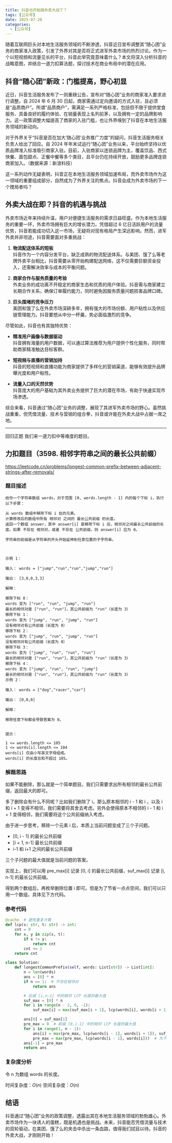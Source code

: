 ```yaml
---
title: 抖音也开始搞外卖大战了？
tags: [公众号]
date: 2025-07-20
categories:
  - [公众号]
---
```


随着互联网巨头对本地生活服务领域的不断渗透，抖音近日宣布调整其“随心团”业务的商家准入政策，引发了外界对其是否将正式进军外卖市场的热烈讨论。作为一个以短视频和流量见长的平台，抖音此举究竟意味着什么？本文将深入分析抖音的战略意图，并结合一道力扣算法题，探讨技术在商业布局中的潜在应用。

<!-- more -->

## 抖音“随心团”新政：门槛提高，野心初显

近日，抖音生活服务发布了一则重磅公告，宣布对“随心团”业务的商家准入要求进行调整。自 2024 年 6 月 30 日起，商家需通过定向邀请的方式入驻，且必须是“品质商户”。所谓“品质商户”，需满足一系列严格标准，包括但不限于提供堂食服务、具备良好的履约体验、在销量表现上名列前茅，以及拥有一定的品牌影响力。这一政策调整大幅提高了商家的入驻门槛，也让外界嗅到了抖音在本地生活服务领域的新动向。

对于外界关于“抖音是否在加大‘随心团’业务推广力度”的疑问，抖音生活服务相关负责人给出了回应。自 2024 年年末试运行“随心团”业务以来，平台始终坚持以优质品牌准入标准吸引商家入驻。目前，入驻商家以连锁品牌为主，覆盖饮品、西式快餐、面包甜点、正餐中餐等多个类目，且平台仍在持续开放，鼓励更多品牌连锁商家加入。（数据来源：新浪科技）

这一系列动作无疑表明，抖音正在本地生活服务领域加速布局，而外卖市场作为这一领域的重要组成部分，自然成为了外界关注的焦点。抖音会成为外卖市场的下一个搅局者吗？

## 外卖大战在即？抖音的机遇与挑战

外卖市场近年来持续升温，用户对便捷生活服务的需求日益旺盛。作为本地生活服务的重要一环，外卖市场拥有巨大的增长潜力。凭借超过 6 亿日活跃用户的流量优势，抖音若能成功切入这一市场，无疑将对现有格局产生深远影响。然而，进军外卖并非坦途，抖音需要面对多重挑战：

1. **物流配送体系的短板**  
   抖音作为一个内容分发平台，缺乏成熟的物流配送体系。与美团、饿了么等老牌外卖平台相比，抖音需要从零开始构建配送网络，这不仅需要巨额资金投入，还需解决效率与成本的平衡问题。

2. **商家合作与服务质量的考验**  
   外卖业务的成功离不开稳定的商家生态和优质的用户体验。抖音需与商家建立长期合作关系，确保订单履约能力，同时避免因服务质量问题损害品牌口碑。

3. **巨头围堵的竞争压力**  
   美团和饿了么在外卖市场深耕多年，拥有强大的市场份额、用户粘性以及供应链管理能力。抖音要想从中分一杯羹，势必面临激烈的竞争。

尽管如此，抖音也有其独特优势：

- **精准用户画像与数据驱动**  
  抖音拥有海量的用户数据，可以通过算法推荐为用户提供个性化服务，同时帮助商家精准触达目标客群。
- **短视频与直播的营销加持**  
  抖音的短视频和直播功能为商家提供了多样化的营销渠道，能够有效提升品牌曝光度和用户粘性。

- **流量入口的天然优势**  
  抖音庞大的用户基础为其外卖业务提供了巨大的潜在市场，有助于快速实现市场渗透。

综合来看，抖音通过“随心团”业务的调整，展现了其进军外卖市场的野心。虽然挑战重重，但凭借流量、技术与营销的组合拳，抖音或许能在外卖大战中占据一席之地。

---

回归正题 我们来一道力扣中等难度的题目。

## 力扣题目（3598. 相邻字符串之间的最长公共前缀）

https://leetcode.cn/problems/longest-common-prefix-between-adjacent-strings-after-removals/

### 题目描述

```
给你一个字符串数组 words，对于范围 [0, words.length - 1] 内的每个下标 i，执行以下步骤：

从 words 数组中移除下标 i 处的元素。
计算修改后的数组中所有 相邻对 之间的 最长公共前缀 的长度。
返回一个数组 answer，其中 answer[i] 是移除下标 i 后，相邻对之间最长公共前缀的长度。如果 不存在 相邻对，或者 不存在 公共前缀，则 answer[i] 应为 0。

字符串的前缀是从字符串的开头开始延伸到任意位置的子字符串。

 

示例 1：

输入： words = ["jump","run","run","jump","run"]

输出： [3,0,0,3,3]

解释：

移除下标 0：
words 变为 ["run", "run", "jump", "run"]
最长的相邻对是 ["run", "run"]，其公共前缀为 "run"（长度为 3）
移除下标 1：
words 变为 ["jump", "run", "jump", "run"]
没有相邻对有公共前缀（长度为 0）
移除下标 2：
words 变为 ["jump", "run", "jump", "run"]
没有相邻对有公共前缀（长度为 0）
移除下标 3：
words 变为 ["jump", "run", "run", "run"]
最长的相邻对是 ["run", "run"]，其公共前缀为 "run"（长度为 3）
移除下标 4：
words 变为 ["jump", "run", "run", "jump"]
最长的相邻对是 ["run", "run"]，其公共前缀为 "run"（长度为 3）
示例 2：

输入： words = ["dog","racer","car"]

输出： [0,0,0]

解释：

移除任意下标都会导致答案为 0。
 

提示：

1 <= words.length <= 105
1 <= words[i].length <= 104
words[i] 仅由小写英文字母组成。
words[i] 的长度总和不超过 105。
```

### 解题思路

如果不能删除，那么就是一个简单题目。我们只需要求出所有相邻的最长公共前缀，返回最大的即可。

多了删除会有什么不同呢？比如我们删除了 i，那么原本相邻的 i - 1 和 i ，以及 i 和 i + 1 变得不相邻，我们需要将其舍去考虑。另外会使得原本不相邻的 i - 1 和 i + 1 变得相邻，我们需要将这个公共前缀纳入考虑。

由于进一步思考，移除一个元素 i 后，本质上当前问题变成了三个子问题。

- [0, i - 1] 的最长公共前缀
- [i + 1, n-1] 最长公共前缀
- i-1 和 i+1 之间的最长公共前缀

三个子问题的最大值就是当前问题的答案。

实现上，我们可以用 pre_max[i] 记录 [0, i] 的最长公共前缀，suf_max[i] 记录 [i, n-1] 的最长公共前缀。

得到两个数组后，再枚举删除位置 i 即可。但是为了节省一点点空间，我们可以只用一个数组，具体见下方代码。


### 参考代码

```python
@cache  # 避免重复计算
def lcp(s: str, t: str) -> int:
    cnt = 0
    for x, y in zip(s, t):
        if x != y:
            return cnt
        cnt += 1
    return cnt

class Solution:
    def longestCommonPrefix(self, words: List[str]) -> List[int]:
        n = len(words)
        ans = [0] * n
        if n == 1:  # 不存在相邻对
            return ans

        # 后缀 [i,n-1] 中的相邻 LCP 长度的最大值
        suf_max = [0] * n
        for i in range(n - 2, 0, -1):
            suf_max[i] = max(suf_max[i + 1], lcp(words[i], words[i + 1]))

        ans[0] = suf_max[1]
        pre_max = 0  # 前缀 [0,i-1] 中的相邻 LCP 长度的最大值
        for i in range(1, n - 1):
            ans[i] = max(pre_max, lcp(words[i - 1], words[i + 1]), suf_max[i + 1])
            pre_max = max(pre_max, lcp(words[i - 1], words[i]))  # 为下一轮循环做准备
        ans[-1] = pre_max
        return ans
```

### 复杂度分析

令 n 为数组 words 的长度。

时间复杂度：$O(n)$
空间复杂度：$O(n)$

## 结语

抖音通过“随心团”业务的政策调整，透露出其在本地生活服务领域的勃勃雄心。外卖市场作为一块诱人的蛋糕，既是机遇也是挑战。未来，抖音能否凭借流量与技术的双轮驱动，在美团、饿了么的夹击中杀出一条血路，值得我们拭目以待。抖音的外卖大战，才刚刚开始！
